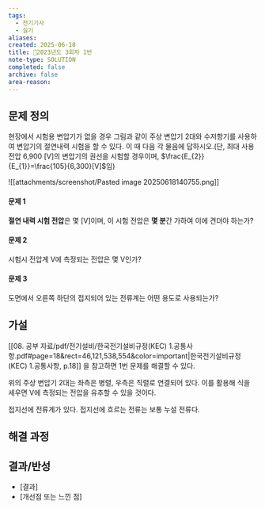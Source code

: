 ```yaml
---
tags:
  - 전기기사
  - 실기
aliases: 
created: 2025-06-18
title: 🔬2023년도 3회차 1번
note-type: SOLUTION
completed: false
archive: false
area-reason:
---
```



## 문제 정의
현장에서 시험용 변압기가 없을 경우 그림과 같이 주상 변압기 2대와 수저항기를 사용하여 변압기의 절연내력 시험을 할 수 있다. 이 때 다음 각 물음에 답하시오.(단, 최대 사용 전압 6,900 \[V]의 변압기의 권선을 시험할 경우이며, $\frac{E_{2}}{E_{1}}=\frac{105}{6,300}[V]$임)

![[attachments/screenshot/Pasted image 20250618140755.png]]
#### 문제 1
**절연 내력 시험 전압**은 몇 \[V]이며, 이 시험 전압은 **몇 분**간 가하여 이에 견뎌야 하는가?  

#### 문제 2
시험시 전압계 V에 측정되는 전압은 몇 V인가?

#### 문제 3
도면에서 오른쪽 하단의 접지되어 있는 전류계는 어떤 용도로 사용되는가?

## 가설
[[08. 공부 자료/pdf/전기설비/한국전기설비규정(KEC) 1.공통사항.pdf#page=18&rect=46,121,538,554&color=important|한국전기설비규정(KEC) 1.공통사항, p.18]] 을 참고하면 1번 문제를 해결할 수 있다.

위의 주상 변압기 2대는 좌측은 병렬, 우측은 직렬로 연결되어 있다. 이를 활용해 식을 세우면 V에 측정되는 전압을 유추할 수 있을 것이다.

접지선에 전류계가 있다. 접지선에 흐르는 전류는 보통 누설 전류다.


## 해결 과정


## 결과/반성
- [결과]
- [개선점 또는 느낀 점]
